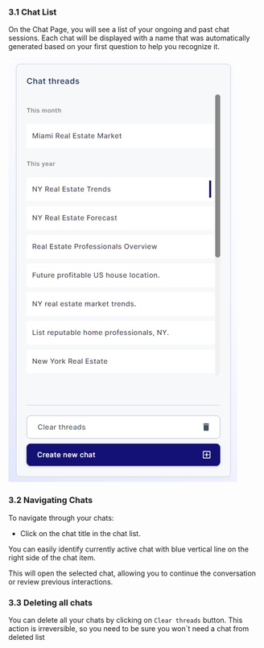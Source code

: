 
### 3.1 Chat List

On the Chat Page, you will see a list of your ongoing and past chat sessions. Each chat will be displayed with a name
that was automatically generated based on your first question to help you recognize it.

![chatListActive](../../static/chat/chatListActive.jpg)

### 3.2 Navigating Chats

To navigate through your chats:

- Click on the chat title in the chat list.

You can easily identify currently active chat with blue vertical line on the right side of the chat item.

This will open the selected chat, allowing you to continue the conversation or review previous interactions.

### 3.3 Deleting all chats

You can delete all your chats by clicking on `Clear threads` button. This action is irreversible, so you need to be sure
you won`t need a chat from deleted list
